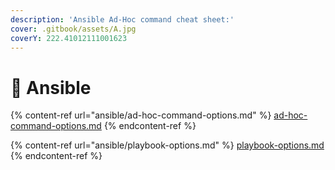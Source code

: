 ```yaml
---
description: 'Ansible Ad-Hoc command cheat sheet:'
cover: .gitbook/assets/A.jpg
coverY: 222.41012111001623
---
```


# 🔄 Ansible

{% content-ref url="ansible/ad-hoc-command-options.md" %}
[ad-hoc-command-options.md](ansible/ad-hoc-command-options.md)
{% endcontent-ref %}

{% content-ref url="ansible/playbook-options.md" %}
[playbook-options.md](ansible/playbook-options.md)
{% endcontent-ref %}
